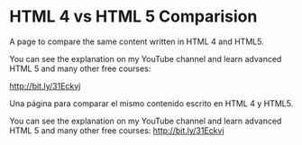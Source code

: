 # HTML 4 vs HTML 5 Comparision
A page to compare the same content written in HTML 4 and HTML5.


You can see the explanation on my YouTube channel and learn advanced HTML 5 and many other free courses:

http://bit.ly/31Eckvj


Una página para comparar el mismo contenido escrito en HTML 4 y HTML5.


You can see the explanation on my YouTube channel and learn advanced HTML 5 and many other free courses:
http://bit.ly/31Eckvj
